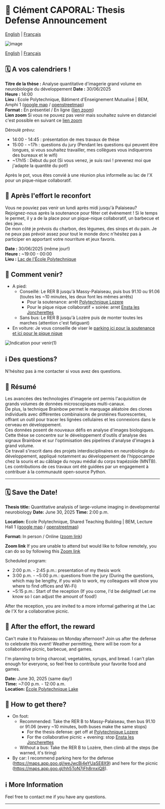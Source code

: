# 📢 Clément CAPORAL: Thesis Defense Announcement

[English](#english) | [Français](#francais)

![image](https://github.com/user-attachments/assets/4a485068-189a-4ae5-9359-63373a40f84b)

[English](#english) | [Français](#francais)

## <a name="francais"></a> 🗓 A vos calendriers !

**Titre de la thèse :** Analyse quantitative d'imagerie grand volume en neurobiologie du développement
**Date :** 30/06/2025  
**Heure :** 14:00  
**Lieu :** Ecole Polytechnique, Bâtiment d'Enseignement Mutualisé | BEM, Amphi 1 ([google map](https://www.google.com/maps/place/Building+Teaching+Mutualis%C3%A9/@48.7118606,2.2069817,17.58z/data=!4m6!3m5!1s0x47e678919b45773d:0xeba4802aa6aed3be!8m2!3d48.7123913!4d2.2073936!16s%2Fg%2F11b6wqdsh3?hl=en-FR&entry=ttu&g_ep=EgoyMDI1MDQyMi4wIKXMDSoJLDEwMjExNDU1SAFQAw%3D%3D) / [openstreetmap](https://www.openstreetmap.org/way/952696844))    
**Format :** En présentiel / En ligne ([lien zoom](https://ecolepolytechnique.zoom.us/j/92755703948?pwd=srvlwVWuxYrbmRKP89UaxYQ4rtqdan.1))  
**Lien zoom** Si vous ne pouvez pas venir mais souhaitez suivre en distanciel c'est possible en suivant ce [lien zoom](https://ecolepolytechnique.zoom.us/j/92755703948?pwd=srvlwVWuxYrbmRKP89UaxYQ4rtqdan.1)  

Déroulé prévu:
- 14:00 - 14:45 : présentation de mes travaux de thèse
- 15:00 - ~17h : questions du jury (Pendant les questions qui peuvent être longues, si vous souhaitez travailler, mes collègues vous indiquerons des bureaux et le wifi)
- ~17h15 : Début du pot (Si vous venez, je suis ravi ! prevenez moi que j'adapte la quantité du pot!)

Après le pot, vous êtes convié à une réunion plus informelle au lac de l'X pour un pique-nique collaboratif.

## 🎉 Après l'effort le reconfort
Vous ne pouviez pas venir un lundi après midi jusqu'à Palaiseau?
Rejoignez-nous après la soutenance pour fêter cet événement ! Si le temps le permet, il y a de la place pour un pique-nique collaboratif, un barbecue et des jeux.  
De mon côté je prévois du charbon, des légumes, des sirops et du pain. Je ne peux pas prévoir assez pour tout le monde donc n'hésitez pas à participer en apportant votre nourriture et jeux favoris.

**Date :** 30/06/2025 (même jour!)  
**Heure :** ~19:00 - 00:00    
**Lieu :** [Lac de l'École Polytechnique](https://maps.app.goo.gl/KJbWZdDBrziY5m2Z6)    


## 🚌 Comment venir?

- A pied:
  - Conseillé: Le RER B jusqu'à Massy-Palaiseau, puis bus 91.10 ou 91.06 (toutes les ~10 minutes, les deux font les mêmes arrêts)
    - Pour la soutenance: arrêt [Polytechnique Lozere](https://maps.app.goo.gl/qLmxTbfSwM2Qpk7T7)
    - Pour le pique nique collaboratif + soirée: arret [Ensta les Joncherettes](https://maps.app.goo.gl/4auy89iMHMjQz1849) 
  - Sans bus: Le RER B jusqu'à Lozère puis de monter toutes les marches (attention c'est fatiguant)
- En voiture: Je vous conseille de viser le [parking ici pour la soutenance](https://maps.app.goo.gl/weJwcBi4eYUaSE8X9) [et ici pour le pique nique](https://maps.app.goo.gl/hh5ToN7jFh8rnxiQ8)

![Indication pour venir(1)](https://github.com/user-attachments/assets/2b8a4c7d-763e-4da4-86b7-aad36bf37b7f)


## ℹ️ Des questions?

N'hésitez pas à me contacter si vous avez des questions.

## 📌 Résumé
Les avancées des technologies d'imagerie ont permis l'acquisition de grands volumes de données microscopiques multi-canaux.  
De plus, la technique Brainbow permet le marquage aléatoire des clones individuels avec différentes combinaisons de protéines fluorescentes, offrant un outil pour tracer les lignées cellulaires et les connexions dans le cerveau en développement.  
Ces données posent de nouveaux défis en analyse d'images biologiques.  
Cette thèse se concentre sur le développement d'outils d'analyse des signaux Brainbow et sur l'optimisation des pipelines d'analyse d'images à grand volume.  
Ce travail s'inscrit dans des projets interdisciplinaires en neurobiologie du développement, appliqué notamment au développement de l'hippocampe chez la souris et au câblage du noyau médial du corps trapézoïde (MNTB).  
Les contributions de ces travaux ont été guidées par un engagement à contribuer à la communauté open-source Python.  

---

## <a name="english"></a> 🗓 Save the Date!

**Thesis title:** Quantitative analysis of large-volume imaging in developmental neurobiology
**Date:** June 30, 2025
**Time:** 2:00 p.m.
  
**Location:** Ecole Polytechnique, Shared Teaching Building | BEM, Lecture Hall 1 ([google map](https://www.google.com/maps/place/Building+Teaching+Mutualis%C3%A9/@48.7118606,2.2069817,17.58z/data=!4m6!3m5!1s0x47e678919b45773d:0xeba4802aa6aed3be!8m2!3d48.7123913!4d2.2073936!16s%2Fg%2F11b6wqdsh3?hl=en-FR&entry=ttu&g_ep=EgoyMDI1MDQyMi4wIKXMDSoJLDEwMjExNDU1SAFQAw%3D%3D) / [openstreetmap](https://www.openstreetmap.org/way/952696844))
    
**Format:** In person / Online ([zoom link](https://ecolepolytechnique.zoom.us/j/92755703948?pwd=srvlwVWuxYrbmRKP89UaxYQ4rtqdan.1))
  
**Zoom link** If you are unable to attend but would like to follow remotely, you can do so by following this [Zoom link](https://ecolepolytechnique.zoom.us/j/92755703948?pwd=srvlwVWuxYrbmRKP89UaxYQ4rtqdan.1)

Scheduled program:
- 2:00 p.m. - 2:45 p.m.: presentation of my thesis work
- 3:00 p.m. - ~5:00 p.m.: questions from the jury (During the questions, which may be lengthy, if you wish to work, my colleagues will show you where to find offices and Wi-Fi)
- ~5:15 p.m.: Start of the reception (If you come, I'd be delighted! Let me know so I can adjust the amount of food!)

After the reception, you are invited to a more informal gathering at the Lac de l'X for a collaborative picnic.

## 🎉 After the effort, the reward
Can't make it to Palaiseau on Monday afternoon?
Join us after the defense to celebrate this event! Weather permitting, there will be room for a collaborative picnic, barbecue, and games.
  
I'm planning to bring charcoal, vegetables, syrups, and bread. I can't plan enough for everyone, so feel free to contribute your favorite food and games.

**Date:** June 30, 2025 (same day!)  
**Time:** ~7:00 p.m. - 12:00 a.m.  
**Location:** [École Polytechnique Lake](https://maps.app.goo.gl/KJbWZdDBrziY5m2Z6)


## 🚌 How to get there?

- On foot:
  - Recommended: Take the RER B to Massy-Palaiseau, then bus 91.10 or 91.06 (every ~10 minutes, both buses make the same stops)
     - For the thesis defense: get off at [Polytechnique Lozere](https://maps.app.goo.gl/qLmxTbfSwM2Qpk7T7)
     - For the collaborative picnic + evening: stop [Ensta les Joncherettes](https://maps.app.goo.gl/4auy89iMHMjQz1849) 
  - Without a bus: Take the RER B to Lozère, then climb all the steps (be warned, it's tiring)
- By car: I recommend parking here for the defense (https://maps.app.goo.gl/weJwcBi4eYUaSE8X9) and here for the picnic (https://maps.app.goo.gl/hh5ToN7jFh8rnxiQ8).

## ℹ️ More Information

Feel free to contact me if you have any questions.  

---
